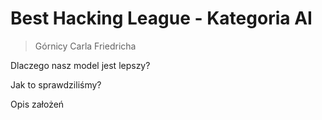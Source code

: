 # Best Hacking League - Kategoria AI

> Górnicy Carla Friedricha

Dlaczego nasz model jest lepszy?

Jak to sprawdziliśmy?

Opis założeń

